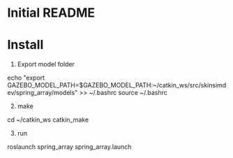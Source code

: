 # Initial README

# Install

1. Export model folder

echo "export GAZEBO_MODEL_PATH=$GAZEBO_MODEL_PATH:~/catkin_ws/src/skinsimdev/spring_array/models" >> ~/.bashrc
source ~/.bashrc

2. make

cd ~/catkin_ws
catkin_make

3. run

roslaunch spring_array spring_array.launch
